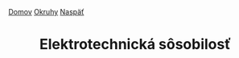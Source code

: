 <div align="center">
<div align="left">
    <a href="/README.md">Domov</a>
    <a href="../../OKRUHY.md#elektrotechnická-spôsobilosť">Okruhy</a>
    <a href="../ELEKTRONIKA.md">Naspäť</a>
</div>

# Elektrotechnická sôsobilosť

</div>